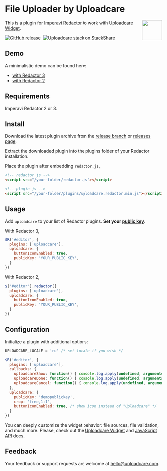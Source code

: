 # File Uploader by Uploadcare

<a href="https://uploadcare.com/?utm_source=github&utm_campaign=uploadcare-redactor">
    <img align="right" width="64" height="64"
         src="https://ucarecdn.com/2f4864b7-ed0e-4411-965b-8148623aa680/uploadcare-logo-mark.svg"
         alt="">
</a>

This is a plugin for [Imperavi Redactor][redactor] to work with [Uploadcare Widget][uc-feature-widget].

[![GitHub release][badge-release-img]][badge-release-url]&nbsp;
[![Uploadcare stack on StackShare][badge-stack-img]][badge-stack-url]

## Demo

A minimalistic demo can be found here:

* [with Redactor 3][demo-3]
* [with Redactor 2][demo-2]

## Requirements

Imperavi Redactor 2 or 3.

## Install

Download the latest plugin archive from the [release branch][release-branch]
or [releases page][releases-page].

Extract the downloaded plugin into the plugins folder of your Redactor installation.

Place the plugin after embedding `redactor.js`,

```html
<!-- redactor js -->
<script src="/your-folder/redactor.js"></script>

<!-- plugin js -->
<script src="/your-folder/plugins/uploadcare.redactor.min.js"></script>
```

## Usage

Add `uploadcare` to your list of Redactor plugins.
**Set your [public key][widget-docs-options-public-key]**.

With Redactor 3,

```javascript
$R('#editor', {
  plugins: ['uploadcare'],
  uploadcare: {
    buttonIconEnabled: true,
    publicKey: 'YOUR_PUBLIC_KEY',
  }
})
```

With Redactor 2,

```javascript
$('#editor').redactor({
  plugins: ['uploadcare'],
  uploadcare: {
    buttonIconEnabled: true,
    publicKey: 'YOUR_PUBLIC_KEY',
  }
})
```

## Configuration

Initialize a plugin with additional options:

```javascript
UPLOADCARE_LOCALE = 'ru' /* set locale if you wish */

$R('#editor', {
  plugins: ['uploadcare'],
  callbacks: {
    uploadcareShow: function() { console.log.apply(undefined, arguments) },
    uploadcareDone: function() { console.log.apply(undefined, arguments) },
    uploadcareCancel: function() { console.log.apply(undefined, arguments) },
  },
  uploadcare: {
    publicKey: 'demopublickey',
    crop: 'free,1:1',
    buttonIconEnabled: true, /* show icon instead of "Uploadcare" */
  }
})
```

You can deeply customize the widget behavior:
file sources, file validation, and much more.
Please, check out the [Uploadcare Widget][widget-docs-config]
and [JavaScript API][widget-docs-js-api] docs.

## Feedback

Your feedback or support requests are welcome at [hello@uploadcare.com][uc-email-hello].

[uc-email-hello]: mailto:hello@uploadcare.com
[demo-3]: https://uploadcare.github.io/uploadcare-redactor/demo/redactor3/
[demo-2]: https://uploadcare.github.io/uploadcare-redactor/demo/redactor2/
[uc-feature-widget]: https://uploadcare.com/features/widget/?utm_source=github&utm_campaign=uploadcare-ckeditor
[widget-docs-config]: https://uploadcare.com/docs/uploads/widget/config/
[widget-docs-js-api]: https://uploadcare.com/docs/api_reference/javascript/
[widget-docs-options-public-key]: https://uploadcare.com/docs/uploads/widget/config/#option-public-key
[releases-page]: https://github.com/uploadcare/uploadcare-ckeditor/releases
[release-branch]: https://github.com/uploadcare/uploadcare-ckeditor/tree/release
[redactor]: https://imperavi.com/redactor/
[badge-stack-img]: https://img.shields.io/badge/tech-stack-0690fa.svg?style=flat
[badge-stack-url]: https://stackshare.io/uploadcare/stacks/
[badge-release-img]: https://img.shields.io/github/release/uploadcare/uploadcare-redactor.svg
[badge-release-url]: https://github.com/uploadcare/uploadcare-redactor/releases
